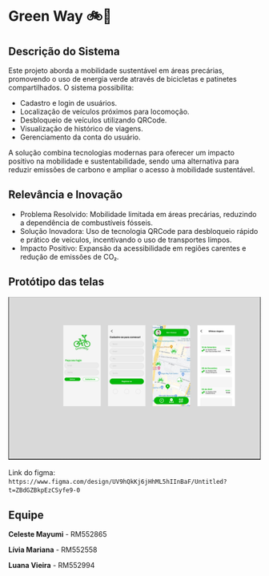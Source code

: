 # Green Way 🚲🌱

## Descrição do Sistema
Este projeto aborda a mobilidade sustentável em áreas precárias, promovendo o uso de energia verde através de bicicletas e patinetes compartilhados. O sistema possibilita:

- Cadastro e login de usuários.
- Localização de veículos próximos para locomoção.
- Desbloqueio de veículos utilizando QRCode.
- Visualização de histórico de viagens.
- Gerenciamento da conta do usuário.


A solução combina tecnologias modernas para oferecer um impacto positivo na mobilidade e sustentabilidade, sendo uma alternativa para reduzir emissões de carbono e ampliar o acesso à mobilidade sustentável.

## Relevância e Inovação
- Problema Resolvido: Mobilidade limitada em áreas precárias, reduzindo a dependência de combustíveis fósseis.
- Solução Inovadora: Uso de tecnologia QRCode para desbloqueio rápido e prático de veículos, incentivando o uso de transportes limpos.
- Impacto Positivo: Expansão da acessibilidade em regiões carentes e redução de emissões de CO₂.

## Protótipo das telas
<img src="./images/Untitled.png" width=800/>

Link do figma: `https://www.figma.com/design/UV9hQkKj6jHhML5hIInBaF/Untitled?t=ZBdGZBkpEzCSyfe9-0`

## Equipe

**Celeste Mayumi** - RM552865

**Lívia Mariana** - RM552558

**Luana Vieira** - RM552994
